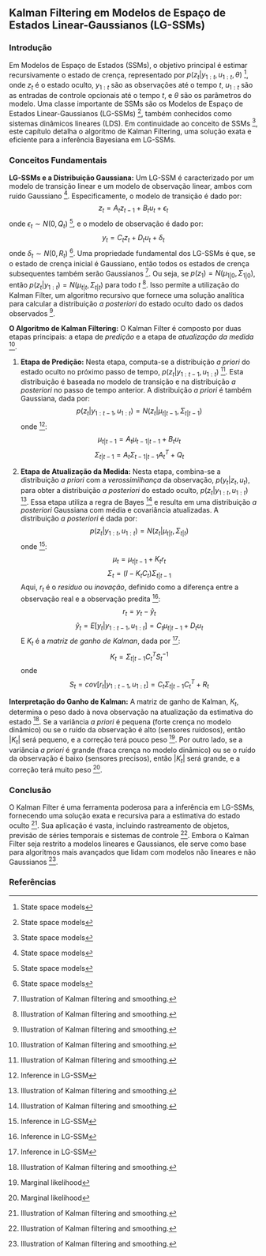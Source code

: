## Kalman Filtering em Modelos de Espaço de Estados Linear-Gaussianos (LG-SSMs)

### Introdução
Em Modelos de Espaço de Estados (SSMs), o objetivo principal é estimar recursivamente o estado de crença, representado por $p(z_t | y_{1:t}, u_{1:t}, \theta)$ [^1], onde $z_t$ é o estado oculto, $y_{1:t}$ são as observações até o tempo $t$, $u_{1:t}$ são as entradas de controle opcionais até o tempo $t$, e $\theta$ são os parâmetros do modelo. Uma classe importante de SSMs são os Modelos de Espaço de Estados Linear-Gaussianos (LG-SSMs) [^1], também conhecidos como sistemas dinâmicos lineares (LDS). Em continuidade ao conceito de SSMs [^1], este capítulo detalha o algoritmo de Kalman Filtering, uma solução exata e eficiente para a inferência Bayesiana em LG-SSMs.

### Conceitos Fundamentais

**LG-SSMs e a Distribuição Gaussiana:**
Um LG-SSM é caracterizado por um modelo de transição linear e um modelo de observação linear, ambos com ruído Gaussiano [^1]. Especificamente, o modelo de transição é dado por:
$$ z_t = A_t z_{t-1} + B_t u_t + \epsilon_t $$
onde $\epsilon_t \sim N(0, Q_t)$ [^1], e o modelo de observação é dado por:
$$ y_t = C_t z_t + D_t u_t + \delta_t $$
onde $\delta_t \sim N(0, R_t)$ [^1].
Uma propriedade fundamental dos LG-SSMs é que, se o estado de crença inicial é Gaussiano, então todos os estados de crença subsequentes também serão Gaussianos [^2]. Ou seja, se $p(z_1) = N(\mu_{1|0}, \Sigma_{1|0})$, então $p(z_t | y_{1:t}) = N(\mu_{t|t}, \Sigma_{t|t})$ para todo $t$ [^2]. Isso permite a utilização do Kalman Filter, um algoritmo recursivo que fornece uma solução analítica para calcular a distribuição *a posteriori* do estado oculto dado os dados observados [^2].

**O Algoritmo de Kalman Filtering:**
O Kalman Filter é composto por duas etapas principais: a etapa de *predição* e a etapa de *atualização da medida* [^2].

1.  **Etapa de Predição:**
    Nesta etapa, computa-se a distribuição *a priori* do estado oculto no próximo passo de tempo, $p(z_t | y_{1:t-1}, u_{1:t})$ [^2]. Esta distribuição é baseada no modelo de transição e na distribuição *a posteriori* no passo de tempo anterior. A distribuição *a priori* é também Gaussiana, dada por:
    $$ p(z_t | y_{1:t-1}, u_{1:t}) = N(z_t | \mu_{t|t-1}, \Sigma_{t|t-1}) $$
    onde [^11]:
    $$ \mu_{t|t-1} = A_t \mu_{t-1|t-1} + B_t u_t $$
    $$ \Sigma_{t|t-1} = A_t \Sigma_{t-1|t-1} A_t^T + Q_t $$

2.  **Etapa de Atualização da Medida:**
    Nesta etapa, combina-se a distribuição *a priori* com a *verossimilhança* da observação, $p(y_t | z_t, u_t)$, para obter a distribuição *a posteriori* do estado oculto, $p(z_t | y_{1:t}, u_{1:t})$ [^2]. Essa etapa utiliza a regra de Bayes [^2] e resulta em uma distribuição *a posteriori* Gaussiana com média e covariância atualizadas. A distribuição *a posteriori* é dada por:
    $$ p(z_t | y_{1:t}, u_{1:t}) = N(z_t | \mu_{t|t}, \Sigma_{t|t}) $$
    onde [^11]:
    $$ \mu_t = \mu_{t|t-1} + K_t r_t $$
    $$ \Sigma_t = (I - K_t C_t) \Sigma_{t|t-1} $$
    Aqui, $r_t$ é o *resíduo* ou *inovação*, definido como a diferença entre a observação real e a observação predita [^11]:
    $$ r_t = y_t - \hat{y}_t $$
    $$ \hat{y}_t = E[y_t | y_{1:t-1}, u_{1:t}] = C_t \mu_{t|t-1} + D_t u_t $$
    E $K_t$ é a *matriz de ganho de Kalman*, dada por [^11]:
    $$ K_t = \Sigma_{t|t-1} C_t^T S_t^{-1} $$
    onde
    $$ S_t = cov[r_t | y_{1:t-1}, u_{1:t}] = C_t \Sigma_{t|t-1} C_t^T + R_t $$

**Interpretação do Ganho de Kalman:**
A matriz de ganho de Kalman, $K_t$, determina o peso dado à nova observação na atualização da estimativa do estado [^2]. Se a variância *a priori* é pequena (forte crença no modelo dinâmico) ou se o ruído da observação é alto (sensores ruidosos), então $|K_t|$ será pequeno, e a correção terá pouco peso [^12]. Por outro lado, se a variância *a priori* é grande (fraca crença no modelo dinâmico) ou se o ruído da observação é baixo (sensores precisos), então $|K_t|$ será grande, e a correção terá muito peso [^12].

### Conclusão
O Kalman Filter é uma ferramenta poderosa para a inferência em LG-SSMs, fornecendo uma solução exata e recursiva para a estimativa do estado oculto [^2]. Sua aplicação é vasta, incluindo rastreamento de objetos, previsão de séries temporais e sistemas de controle [^2]. Embora o Kalman Filter seja restrito a modelos lineares e Gaussianos, ele serve como base para algoritmos mais avançados que lidam com modelos não lineares e não Gaussianos [^2].

### Referências
[^1]: State space models
[^2]: Illustration of Kalman filtering and smoothing.
[^11]: Inference in LG-SSM
[^12]: Marginal likelihood

<!-- END -->